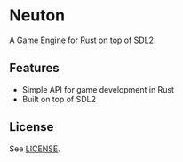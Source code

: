 # Neuton

A Game Engine for Rust on top of SDL2.

## Features

- Simple API for game development in Rust
- Built on top of SDL2

## License

See [LICENSE](LICENSE).
